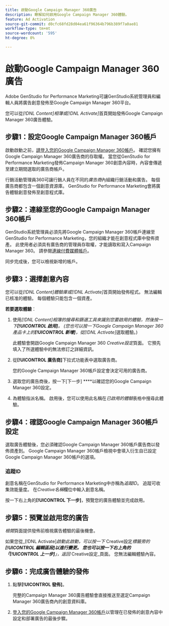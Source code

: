 ```yaml
---
title: 啟動Google Campaign Manager 360廣告
description: 瞭解如何啟用Google Campaign Manager 360體驗。
feature: Ad Activation
source-git-commit: d0cfc68fd28d04ea61f96364b796b389f7a0ae81
workflow-type: tm+mt
source-wordcount: '595'
ht-degree: 0%

---
```


# 啟動Google Campaign Manager 360廣告

Adobe GenStudio for Performance Marketing可讓GenStudio系統管理員和編輯人員將廣告創意發佈至Google Campaign Manager 360平台。

您可以從&#x200B;_[!DNL Content]_相簿或_[!DNL Activate]_&#x200B;首頁開始發佈Google Campaign Manager 360廣告體驗。

## 步驟1：設定Google Campaign Manager 360帳戶

啟動啟動之前，[請登入您的Google Campaign Manager 360帳戶](https://campaignmanager.google.com)。 確認您擁有Google Campaign Manager 360廣告商的存取權。 當您從GenStudio for Performance Marketing發佈Campaign Manager 360創意內容時，內容會傳遞至建立期間選取的廣告商帳戶。

行銷活動管理員360可讓行銷人員在不同的&#x200B;_廣告商_&#x200B;內組織行銷活動和廣告。 每個廣告商都包含一個創意資源庫。 GenStudio for Performance Marketing會將廣告體驗創意發佈至創意程式庫。

## 步驟2：連線至您的Google Campaign Manager 360帳戶

GenStudio系統管理員必須先將Google Campaign Manager 360帳戶連線至GenStudio for Performance Marketing，您的組織才能在創意程式庫中發佈資產。 此使用者必須具有廣告商的管理員存取權，才能讀取和寫入Campaign Manager 360。 請參閱[連線付費媒體帳戶](/help/user-guide/connectors/connect-channel.md)。

同步完成後，您可以檢視新增的帳戶。

## 步驟3：選擇創意內容

您可以從&#x200B;_[!DNL Content]_體驗庫或_[!DNL Activate]_&#x200B;首頁開始發佈程式。 無法編輯已核准的體驗。 每個體驗只能包含一個資產。

**若要選取體驗**：

1. 使用&#x200B;_[!DNL Content]_相簿的搜尋和篩選工具來識別您要啟用的體驗，然後按一下&#x200B;**[!UICONTROL 啟用]**。 (您也可以按一下Google Campaign Manager 360產品卡上的&#x200B;**[!UICONTROL 新增]**，從_[!DNL Activate]_&#x200B;選取體驗。)

   此體驗會開啟Google Campaign Manager 360 _Creative設定_&#x200B;頁面。 它預先填入了所選體驗中的無法修訂之詳細資訊。

1. 從&#x200B;**[!UICONTROL 廣告商]**&#x200B;下拉式功能表中選取廣告商。

   您的Google Campaign Manager 360帳戶設定會決定可用的廣告商。

1. 選取您的廣告商後，按一下[下一步] ****&#x200B;以確認您的Google Campaign Manager 360設定。

1. 為體驗指派名稱。 啟用後，您可以使用此名稱在&#x200B;_已啟用的體驗_&#x200B;表格中搜尋此體驗。

## 步驟4：確認Google Campaign Manager 360帳戶設定

選取廣告體驗後，您必須確認Google Campaign Manager 360帳戶廣告商以發佈資產到。 Google Campaign Manager 360帳戶檢視中會填入衍生自已設定Google Campaign Manager 360帳戶的選項。

### 追蹤ID

創意名稱在GenStudio for Performance Marketing中亦稱為&#x200B;_追蹤ID_。 追蹤可收集效能量度。 在&#x200B;_Creative名稱_&#x200B;欄位中輸入創意名稱。

按一下右上角的&#x200B;**[!UICONTROL 下一步]**，預覽您的廣告體驗並完成啟用。

## 步驟5：預覽並啟用您的廣告

_檢閱_&#x200B;頁面提供發佈前檢視廣告體驗的最後機會。

如果您從&#x200B;_[!DNL Activate]_啟動此啟動，可以按一下_ Creative設定&#x200B;_標籤旁的&#x200B;**[!UICONTROL 編輯區段]**以進行變更。 您也可以按一下右上角的「**[!UICONTROL 上一步]**」，返回_ Creative設定&#x200B;_頁面。 您無法編輯體驗內容。

## 步驟6：完成廣告體驗的發佈

1. 點擊&#x200B;**[!UICONTROL 發佈]**。

   完整的Campaign Manager 360廣告體驗會直接推送至選定Campaign Manager 360廣告商內的創意資料庫。

1. [登入您的Google Campaign Manager 360帳戶](https://campaignmanager.google.com)以管理在已發佈的創意內容中設定和部署廣告的最後步驟。

